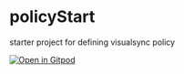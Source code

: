 # policyStart
starter project for defining visualsync policy

[![Open in Gitpod](https://gitpod.io/button/open-in-gitpod.svg)](https://gitpod.io/#https://github.com/gclayburg/policyStart)
